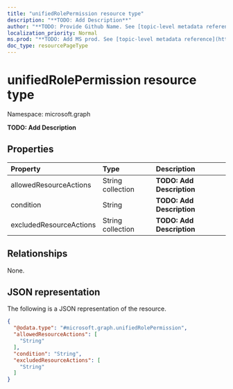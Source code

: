 ```yaml
---
title: "unifiedRolePermission resource type"
description: "**TODO: Add Description**"
author: "**TODO: Provide Github Name. See [topic-level metadata reference](https://msgo.azurewebsites.net/add/document/guidelines/metadata.html#topic-level-metadata)**"
localization_priority: Normal
ms.prod: "**TODO: Add MS prod. See [topic-level metadata reference](https://msgo.azurewebsites.net/add/document/guidelines/metadata.html#topic-level-metadata)**"
doc_type: resourcePageType
---
```


# unifiedRolePermission resource type

Namespace: microsoft.graph



**TODO: Add Description**

## Properties
|Property|Type|Description|
|:---|:---|:---|
|allowedResourceActions|String collection|**TODO: Add Description**|
|condition|String|**TODO: Add Description**|
|excludedResourceActions|String collection|**TODO: Add Description**|

## Relationships
None.

## JSON representation
The following is a JSON representation of the resource.
<!-- {
  "blockType": "resource",
  "@odata.type": "microsoft.graph.unifiedRolePermission"
}
-->
``` json
{
  "@odata.type": "#microsoft.graph.unifiedRolePermission",
  "allowedResourceActions": [
    "String"
  ],
  "condition": "String",
  "excludedResourceActions": [
    "String"
  ]
}
```

